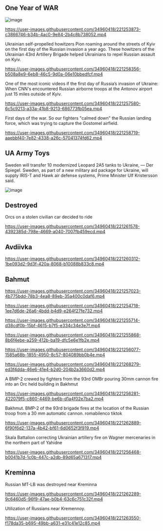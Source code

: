 ## One Year of WAR

![image](https://user-images.githubusercontent.com/34960418/221259087-3d2fa233-9601-4f8e-b560-fda066f97b48.png)

https://user-images.githubusercontent.com/34960418/221253873-c3866746-b34b-4ac0-9e84-2b4c8b738052.mp4

Ukrainian self-propelled howitzers Pion roaming around the streets of Kyiv on the first day of the Russian invasion a year ago. These howitzers of the Ukrainian 43rd Artillery Brigade helped Ukrainians to repel Russian assault on Kyiv.

https://user-images.githubusercontent.com/34960418/221258356-b508a8e9-6eb8-46c5-9d0a-06e10bbedfcf.mp4

One of the most iconic videos if the first day of Russia’s invasion of Ukraine: When CNN's encountered Russian airborne troops at the Antonov airport just 15 miles outside of Kyiv.

https://user-images.githubusercontent.com/34960418/221257580-6c5c9213-a33a-41b8-9213-686773fb05ea.mp4

First days of the war. So our fighters "calmed down" the Russian landing force, which was trying to capture the Gostomel airfield.

https://user-images.githubusercontent.com/34960418/221258719-aaebbf40-7e82-4338-a26c-57041374fd62.mp4


## UA Army Toys

Sweden will transfer 10 modernized Leopard 2A5 tanks to Ukraine, — Der Spiegel. Sweden, as part of a new military aid package for Ukraine, will supply IRIS-T and Hawk air defense systems, Prime Minister Ulf Kristersson said.

![image](https://user-images.githubusercontent.com/34960418/221259345-bfa12db5-9c49-4c54-a733-a196c70e4107.png)


## Destroyed

Orcs on a stolen civilian car decided to ride

https://user-images.githubusercontent.com/34960418/221261578-4392385d-798e-4669-a040-7007fb459ecd.mp4






## Avdiivka

https://user-images.githubusercontent.com/34960418/221260312-1be093d2-9d3f-420a-8068-b10088b833c8.mp4





## Bahmut

https://user-images.githubusercontent.com/34960418/221257023-4b775bdd-78b3-4ea8-89eb-35a400c0daf6.mp4

https://user-images.githubusercontent.com/34960418/221254718-1ee7d6de-26a6-4bdd-b4d9-e264f27fe732.mp4

https://user-images.githubusercontent.com/34960418/221255714-d38cdf0b-15bf-4615-b7f5-e334c34e3e7f.mp4

https://user-images.githubusercontent.com/34960418/221255868-8b6f4ebe-a259-412b-ba19-dfc5e6e1fb2e.mp4

https://user-images.githubusercontent.com/34960418/221256077-1585a68b-1855-4950-8c57-804089bb0b4e.mp4

https://user-images.githubusercontent.com/34960418/221268279-ed3f4dda-46e6-41e4-b2d0-204b2a3660d2.mp4

A BMP-2 crewed by fighters from the 93rd OMBr pouring 30mm cannon fire into an Orc held building in Bakhmut

https://user-images.githubusercontent.com/34960418/221256281-422079f5-c860-4469-be6b-d1a4f02e7ba2.mp4

Bakhmut. BMP-2 of the 93rd brigade fires at the location of the Russian troop from a 30 mm automatic cannon. romabilenco tiktok

https://user-images.githubusercontent.com/34960418/221262889-6f90f6d2-137a-4b42-bf61-6d0652f3f919.mp4

Skala Battalion correcting Ukrainian artillery fire on Wagner mercenaries in the northern part of Yahidne

https://user-images.githubusercontent.com/34960418/221256468-b0041b7d-1c0b-447c-a2db-89d65a671317.mp4


## Kreminna

Russian MT-LB was destroyed near Kreminna

https://user-images.githubusercontent.com/34960418/221262289-9c6460d5-96f9-47ae-b0b4-63c6c751c32f.mp4

Utilization of Russians near Kremennoy.

https://user-images.githubusercontent.com/34960418/221263550-f178da35-b695-49bb-a631-e31c41e12c85.mp4
















































